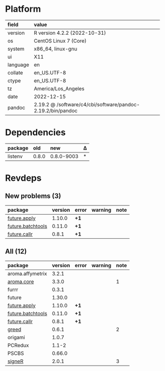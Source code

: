 # Platform

|field    |value                                                       |
|:--------|:-----------------------------------------------------------|
|version  |R version 4.2.2 (2022-10-31)                                |
|os       |CentOS Linux 7 (Core)                                       |
|system   |x86_64, linux-gnu                                           |
|ui       |X11                                                         |
|language |en                                                          |
|collate  |en_US.UTF-8                                                 |
|ctype    |en_US.UTF-8                                                 |
|tz       |America/Los_Angeles                                         |
|date     |2022-12-15                                                  |
|pandoc   |2.19.2 @ /software/c4/cbi/software/pandoc-2.19.2/bin/pandoc |

# Dependencies

|package |old   |new        |Δ  |
|:-------|:-----|:----------|:--|
|listenv |0.8.0 |0.8.0-9003 |*  |

# Revdeps

## New problems (3)

|package           |version |error  |warning |note |
|:-----------------|:-------|:------|:-------|:----|
|[future.apply](problems.md#futureapply)|1.10.0  |__+1__ |        |     |
|[future.batchtools](problems.md#futurebatchtools)|0.11.0  |__+1__ |        |     |
|[future.callr](problems.md#futurecallr)|0.8.1   |__+1__ |        |     |

## All (12)

|package           |version |error  |warning |note |
|:-----------------|:-------|:------|:-------|:----|
|aroma.affymetrix  |3.2.1   |       |        |     |
|[aroma.core](problems.md#aromacore)|3.3.0   |       |        |1    |
|furrr             |0.3.1   |       |        |     |
|future            |1.30.0  |       |        |     |
|[future.apply](problems.md#futureapply)|1.10.0  |__+1__ |        |     |
|[future.batchtools](problems.md#futurebatchtools)|0.11.0  |__+1__ |        |     |
|[future.callr](problems.md#futurecallr)|0.8.1   |__+1__ |        |     |
|[greed](problems.md#greed)|0.6.1   |       |        |2    |
|origami           |1.0.7   |       |        |     |
|PCRedux           |1.1-2   |       |        |     |
|PSCBS             |0.66.0  |       |        |     |
|[signeR](problems.md#signer)|2.0.1   |       |        |3    |

